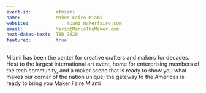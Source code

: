 ```yaml
---
event-id:         mfmiami
name:             Maker Faire Miami
website:              miami.makerfaire.com
email:            Mario@MarioTheMaker.com
next-dates-text:  TBD 2020
featured:         true
---
```


Miami has been the center for creative crafters and makers for decades. Host to the largest international art event, home for enterprising members of the tech community, and a maker scene that is ready to show you what makes our corner of the nation unique; the gateway to the Americas is ready to bring you Maker Faire Miami 
